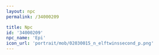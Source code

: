 ```yaml
---
layout: npc
permalink: /34000209

title: Npc
id: '34000209'
npc_name: 'Epi'
icon_url: 'portrait/mob/02030015_n_elftwinssecond_p.png'
---
```

